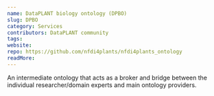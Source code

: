 ```yaml
---
name: DataPLANT biology ontology (DPBO)
slug: DPBO
category: Services
contributors: DataPLANT community
tags: 
website:
repo: https://github.com/nfdi4plants/nfdi4plants_ontology
readMore: 
---
```


An intermediate ontology that acts as a broker and bridge between the individual researcher/domain experts and main ontology providers.
